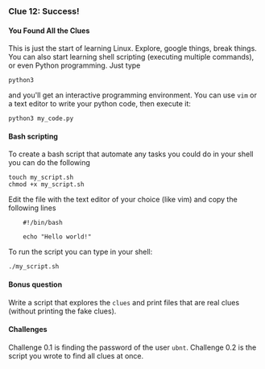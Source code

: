### Clue 12: Success! ###

#### You Found All the Clues ####

This is just the start of learning Linux. Explore, google things, break things.
You can also start learning shell scripting (executing multiple commands), or 
even Python programming. Just type

    python3
    
and you'll get an interactive programming environment. You can use `vim` or a
text editor to write your python code, then execute it:

    python3 my_code.py
    
    
#### Bash scripting ####

To create a bash script that automate any tasks you could do in your shell you can do the following
    
    touch my_script.sh
    chmod +x my_script.sh
    
Edit the file with the text editor of your choice (like vim) and copy the following lines

```
    #!/bin/bash
    
    echo "Hello world!"
```

To run the script you can type in your shell:

    ./my_script.sh
    
#### Bonus question

Write a script that explores the `clues` and print files that are real clues (without printing the fake clues).

#### Challenges

Challenge 0.1 is finding the password of the user `ubnt`.
Challenge 0.2 is the script you wrote to find all clues at once.
